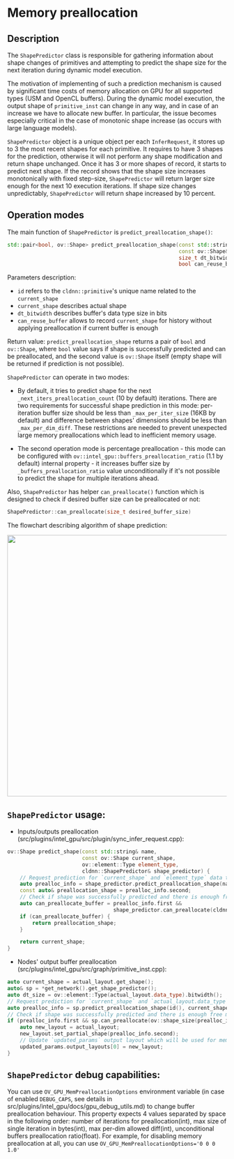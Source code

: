 # Memory preallocation
## Description
The `ShapePredictor` class is responsible for gathering information about shape changes of primitives and attempting to predict the shape size for the next iteration during dynamic model execution.

The motivation of implementing of such a prediction mechanism is caused by significant time costs of memory allocation on GPU for all supported types (USM and OpenCL buffers). During the dynamic model execution, the output shape of `primitive_inst` can change in any way, and in case of an increase we have to allocate new buffer. In particular, the issue becomes especially critical in the case of monotonic shape increase (as occurs with large language models).

`ShapePredictor` object is a unique object per each `InferRequest`, it stores up to 3 the most recent shapes for each primitive. It requires to have 3 shapes for the prediction, otherwise it will not perform any shape modification and return shape unchanged. Once it has 3 or more shapes of record, it starts to predict next shape. If the record shows that the shape size increases monotonically with fixed step-size, `ShapePredictor` will return larger size enough for the next 10 execution iterations. If shape size changes unpredictably, `ShapePredictor` will return shape increased by 10 percent.

## Operation modes

The main function of `ShapePredictor` is `predict_preallocation_shape()`:
```cpp
std::pair<bool, ov::Shape> predict_preallocation_shape(const std::string& id,
                                                       const ov::Shape& current_shape,
                                                       size_t dt_bitwidth,
                                                       bool can_reuse_buffer);
```

Parameters description:
* `id` refers to the `cldnn::primitive`'s unique name related to the `current_shape`
* `current_shape` describes actual shape
* `dt_bitwidth` describes buffer's data type size in bits
* `can_reuse_buffer` allows to record `current_shape` for history without applying preallocation if current buffer is enough

Return value: `predict_preallocation_shape` returns a pair of `bool` and `ov::Shape`, where `bool` value says if shape is successfully predicted and can be preallocated, and the second value is `ov::Shape` itself (empty shape will be returned if prediction is not possible).

`ShapePredictor` can operate in two modes:

* By default, it tries to predict shape for the next `_next_iters_preallocation_count` (10 by default) iterations. There are two requirements for successful shape prediction in this mode: per-iteration buffer size should be less than `_max_per_iter_size` (16KB by default) and difference between shapes' dimensions should be less than `_max_per_dim_diff`. These restrictions are needed to prevent unexpected large memory preallocations which lead to inefficient memory usage.

* The second operation mode is percentage preallocation - this mode can be configured with `ov::intel_gpu::buffers_preallocation_ratio` (1.1 by default) internal property - it increases buffer size by `_buffers_preallocation_ratio` value unconditionally if it's not possible to predict the shape for multiple iterations ahead.

Also, `ShapePredictor` has helper `can_preallocate()` function which is designed to check if desired buffer size can be preallocated or not:
```cpp
ShapePredictor::can_preallocate(size_t desired_buffer_size)
```
The flowchart describing algorithm of shape prediction:

<img src="shape_predictor_flowchart.png" width="600">
<!-- flowchart TD
    A[Store shape information]
    A -- > B{Is current buffer enough to store required data?}
    B -- >|No| C{Is the 3 shapes information collected for primitive?}
    B -- >|Yes| D
    C -- >|No| D[Return shape unchanged]
    C -- >|Yes| F{Do shapes monotonically increase?}
    F -- >|No| G[Apply percentage preallocation]
    F -- >|Yes| H{Is the shape difference within acceptable limit?}
    H -- >|No| G
    H -- >|Yes| I{Is the per-iteration buffer size within acceptable limit?}
    I -- >|No| G
    I -- >|Yes| J[Apply iterations ahead preallocation] -->


## `ShapePredictor` usage:
* Inputs/outputs preallocation (src/plugins/intel_gpu/src/plugin/sync_infer_request.cpp):
```cpp
ov::Shape predict_shape(const std::string& name,
                        const ov::Shape current_shape,
                        ov::element::Type element_type,
                        cldnn::ShapePredictor& shape_predictor) {
    // Request prediction for `current_shape` and `element_type` data type
    auto prealloc_info = shape_predictor.predict_preallocation_shape(name, current_shape, element_type.bitwidth(), false);
    const auto& preallocation_shape = prealloc_info.second;
    // Check if shape was successfully predicted and there is enough free memory for preallocation
    auto can_preallocate_buffer = prealloc_info.first &&
                                  shape_predictor.can_preallocate(cldnn::ceil_div(ov::shape_size(preallocation_shape) * element_type.bitwidth(), 8));
    if (can_preallocate_buffer) {
        return preallocation_shape;
    }

    return current_shape;
}
```
* Nodes' output buffer preallocation (src/plugins/intel_gpu/src/graph/primitive_inst.cpp):
```cpp
auto current_shape = actual_layout.get_shape();
auto& sp = *get_network().get_shape_predictor();
auto dt_size = ov::element::Type(actual_layout.data_type).bitwidth();
// Request prediction for `current_shape` and `actual_layout.data_type` data type
auto prealloc_info = sp.predict_preallocation_shape(id(), current_shape, dt_size, can_reuse_buffer);
// Check if shape was successfully predicted and there is enough free memory for preallocation
if (prealloc_info.first && sp.can_preallocate(ov::shape_size(prealloc_info.second) * dt_size)) {
    auto new_layout = actual_layout;
    new_layout.set_partial_shape(prealloc_info.second);
    // Update `updated_params` output layout which will be used for memory allocation
    updated_params.output_layouts[0] = new_layout;
}
```

## `ShapePredictor` debug capabilities:
You can use `OV_GPU_MemPreallocationOptions` environment variable (in case of enabled `DEBUG_CAPS`, see details in src/plugins/intel_gpu/docs/gpu_debug_utils.md) to change buffer preallocation behaviour. This property expects 4 values separated by space in the following order: number of iterations for preallocation(int), max size of single iteration in bytes(int), max per-dim allowed diff(int), unconditional buffers preallocation ratio(float). For example, for disabling memory preallocation at all, you can use `OV_GPU_MemPreallocationOptions='0 0 0 1.0'`
